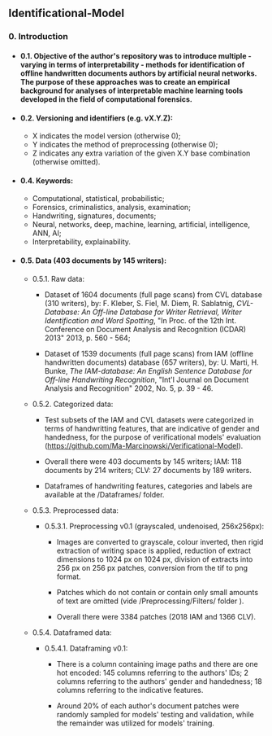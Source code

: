 ## Identificational-Model

### 0. Introduction

* #### 0.1. Objective of the author's repository was to introduce multiple - varying in terms of interpretability - methods for identification of offline handwritten documents authors by artificial neural networks. The purpose of these approaches was to create an empirical background for analyses of interpretable machine learning tools developed in the field of computational forensics.

* #### 0.2. Versioning and identifiers (e.g. vX.Y.Z):

    * X indicates the model version (otherwise 0);
    * Y indicates the method of preprocessing (otherwise 0);
    * Z indicates any extra variation of the given X.Y base combination (otherwise omitted).

* #### 0.4. Keywords:

    * Computational, statistical, probabilistic; 
    * Forensics, criminalistics, analysis, examination;
    * Handwriting, signatures, documents;
    * Neural, networks, deep, machine, learning, artificial, intelligence, ANN, AI;
    * Interpretability, explainability. 

* #### 0.5. Data (403 documents by 145 writers):

  * 0.5.1. Raw data:
       
    * Dataset of 1604 documents (full page scans) from CVL database (310 writers), by: F. Kleber, S. Fiel, M. Diem, R. Sablatnig, *CVL-Database: An Off-line Database for Writer Retrieval, Writer Identification and Word Spotting*, "In Proc. of the 12th Int. Conference on Document Analysis and Recognition (ICDAR) 2013" 2013, p. 560 - 564;
                
    * Dataset of 1539 documents (full page scans) from IAM (offline handwritten documents) database (657 writers), by: U. Marti, H. Bunke, *The IAM-database: An English Sentence Database for Off-line Handwriting Recognition*, "Int'l Journal on Document Analysis and Recognition" 2002, No. 5, p. 39 - 46.
  
  * 0.5.2. Categorized data:

    * Test subsets of the IAM and CVL datasets were categorized in terms of handwritting features, that are indicative of gender and handedness, for the purpose of verificational models' evaluation (https://github.com/Ma-Marcinowski/Verificational-Model).

    * Overall there were 403 documents by 145 writers; IAM: 118 documents by 214 writers; CLV: 27 documents by 189 writers.
    
    * Dataframes of handwriting features, categories and labels are available at the /Dataframes/ folder.
    
  * 0.5.3. Preprocessed data:

    * 0.5.3.1. Preprocessing v0.1 (grayscaled, undenoised, 256x256px):

      * Images are converted to grayscale, colour inverted, then rigid extraction of writing space is applied, reduction of extract dimensions to 1024 px on 1024 px, division of extracts into 256 px on 256 px patches, conversion from the tif to png format.
      
      * Patches which do not contain or contain only small amounts of text are omitted (vide /Preprocessing/Filters/ folder ).

      * Overall there were 3384 patches (2018 IAM and 1366 CLV).

  * 0.5.4. Dataframed data:

    * 0.5.4.1. Dataframing v0.1:

      * There is a column containing image paths and there are one hot encoded: 145 columns referring to the authors' IDs; 2 columns referring to the authors' gender and handedness; 18 columns referring to the indicative features.
        
      * Around 20% of each author's document patches were randomly sampled for models' testing and validation, while the remainder was utilized for models' training.
